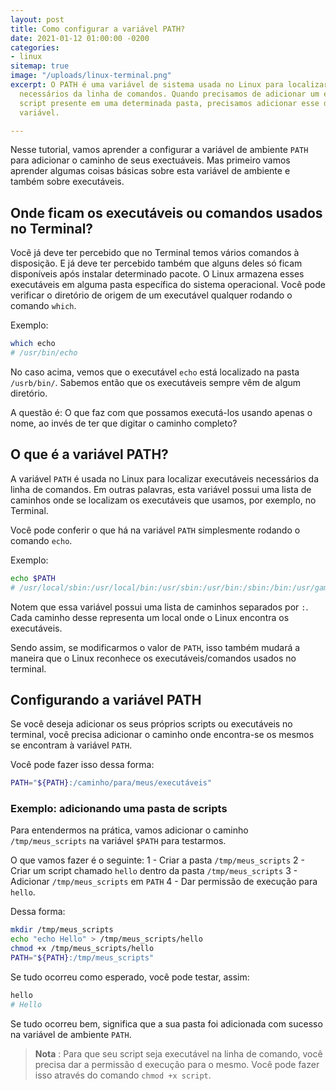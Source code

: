 ```yaml
---
layout: post
title: Como configurar a variável PATH?
date: 2021-01-12 01:00:00 -0200
categories:
- linux
sitemap: true
image: "/uploads/linux-terminal.png"
excerpt: O PATH é uma variável de sistema usada no Linux para localizar executáveis
  necessários da linha de comandos. Quando precisamos de adicionar um executável ou
  script presente em uma determinada pasta, precisamos adicionar esse diretório nesta
  variável.

---
```

Nesse tutorial, vamos aprender a configurar a variável de ambiente `PATH` para adicionar o caminho de seus exectuáveis. Mas primeiro vamos aprender algumas coisas básicas sobre esta variável de ambiente e também sobre executáveis.

## Onde ficam os executáveis ou comandos usados no Terminal?

Você já deve ter percebido que no Terminal temos vários comandos à disposição. E já deve ter percebido também que alguns deles só ficam disponíveis após instalar determinado pacote. O Linux armazena esses executáveis em alguma pasta específica do sistema operacional. Você pode verificar o diretório de origem de um executável qualquer rodando o comando `which`.

Exemplo:

```bash
which echo
# /usr/bin/echo
```

No caso acima, vemos que o executável `echo` está localizado na pasta `/usrb/bin/`.
Sabemos então que os executáveis sempre vêm de algum diretório. 

A questão é:  O que faz com que possamos executá-los usando apenas o nome, ao invés de ter que digitar o caminho completo?

## O que é a variável PATH?

A variável `PATH` é usada no Linux para localizar executáveis necessários da linha de comandos.  Em outras palavras, esta variável possui uma lista de caminhos onde se localizam os executáveis que usamos, por exemplo, no Terminal.

Você pode conferir o que há na variável `PATH` simplesmente rodando o comando `echo`.

Exemplo:

```bash
echo $PATH
# /usr/local/sbin:/usr/local/bin:/usr/sbin:/usr/bin:/sbin:/bin:/usr/games:/usr/local/games:/snap/bin
```

Notem que essa variável possui uma lista de caminhos separados por `:`. Cada caminho desse representa um local onde o Linux encontra os executáveis.

Sendo assim, se modificarmos o valor de `PATH`, isso também mudará a maneira que o Linux reconhece os executáveis/comandos usados no terminal.

## Configurando a variável PATH

Se você deseja adicionar os seus próprios scripts ou executáveis no terminal, você precisa adicionar o caminho onde encontra-se os mesmos se encontram à variável `PATH`.

Você pode fazer isso dessa forma:

```bash
PATH="${PATH}:/caminho/para/meus/executáveis"
```

### Exemplo: adicionando uma pasta de scripts

Para entendermos na prática, vamos adicionar o caminho `/tmp/meus_scripts` na variável `$PATH` para testarmos.

O que vamos fazer é o seguinte:
1 - Criar a pasta `/tmp/meus_scripts`
2 - Criar um script chamado `hello` dentro da pasta `/tmp/meus_scripts`
3 - Adicionar `/tmp/meus_scripts` em `PATH`
4 - Dar permissão de execução para `hello`.

Dessa forma:

```bash
mkdir /tmp/meus_scripts
echo "echo Hello" > /tmp/meus_scripts/hello
chmod +x /tmp/meus_scripts/hello
PATH="${PATH}:/tmp/meus_scripts"
```

Se tudo ocorreu como esperado, você pode testar, assim:

```bash
hello
# Hello
```

Se tudo ocorreu bem, significa que a sua pasta foi adicionada com sucesso na variável de ambiente `PATH`.

> **Nota** : Para que seu script seja executável na linha de comando, você precisa dar a permissão d execução para o mesmo. Você pode fazer isso através do comando `chmod +x script`.